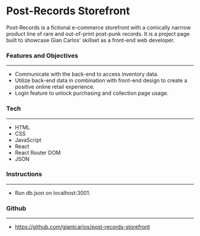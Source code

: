 # **Post-Records Storefront**

Post-Records is a fictional e-commerce storefront with a comically narrrow product line of rare and out-of-print post-punk records. It is a project page built to showcase Gian Carlos' skillset as a front-end web developer.


### **Features and Objectives**
---

- Communicate with the back-end to access inventory data.
- Utilize back-end data in combination with front-end design to create a positive online retail experience.
- Login feature to unlock purchasing and collection page usage.


### **Tech**
---

- HTML
- CSS
- JavaScript
- React
- React Router DOM
- JSON


### **Instructions**
---

- Run db.json on localhost:3001.



### **Github**
---

- https://github.com/giantcarlos/post-records-storefront
